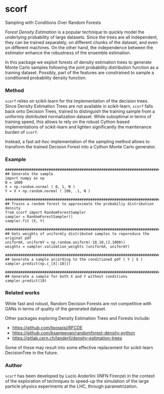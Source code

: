 # scorf
Sampling with Conditions Over Random Forests

*Forest Density Estimation* is a popular technique to quickly model the 
underlying probability of large datasets. 
Since the trees are all independent, they can be trained separately, on
different chunks of the dataset, and even on different machines. 
On the other hand, the independence between the estimator enhance the 
robustness of the ensemble estimation. 

In this package we exploit forests of density estimation trees to generate 
Monte Carlo samples following the joint probability distribution function 
as a training dataset. Possibly, part of the features are constrained to 
sample a conditioned probability density function. 

### Method 
`scorf` relies on scikit-learn for the implementation of the decision trees.
Since Density Estimation Trees are not available in scikit-learn, `scorf` falls
back onto Decision Trees, trained to distinguish the training sample from a 
uniformly distributed normalization dataset. 
While suboptimal in terms of training speed, this allows to rely on the robust 
Cython-based implementations of scikit-learn and lighten significantly the maintenance 
burden of `scorf`. 

Instead, a fast *ad-hoc* implementation of the sampling method allows to transform 
the trained Decision Forest into a Cython Monte Carlo generator. 

### Example 
```
################################################################################
## Generate the sample  
import numpy as np 
N = 1000
X = np.random.normal ( 0, 1, N ) 
Y = X + np.random.normal ( 100, .1, N ) 

################################################################################
## Trains a random forest to approximate the probabiliy distribution density 
from scorf import RandomForestSampler
sampler = RandomForestSampler()
sampler.fit (X, Y) 

################################################################################
## Gets weights of uniformly distributed samples to reporoduce the original pdf
uniformX, uniformY = np.random.uniform(-10,10,(2,1000))
weights = sampler.validation_weights (uniformX, uniformY)

################################################################################
## Generate a sample according to the conditioned pdf ( Y | X )
sampler.predict(np.c_[X[:10]])

################################################################################
## Generate a sample for both X and Y without conditions 
sampler.predict(10)
```

### Related works 
While fast and robust, Random Decision Forests are not competitive with GANs in 
terms of quality of the generated dataset. 

Other packages exploring Density Estimation Trees and Forests include:
 - https://github.com/tpospisi/RFCDE
 - https://github.com/ksanjeevan/randomforest-density-python
 - https://gitlab.cern.ch/landerli/density-estimation-trees

Some of these may result into some effective replacement for scikit-learn 
DecisionTree in the future. 

### Author 
`scorf` has been developed by Lucio Anderlini (INFN Firenze) in the context 
of the exploration of techniques to speed-up the simulation of the large 
particle physics experiments at the LHC, through parametrization. 

